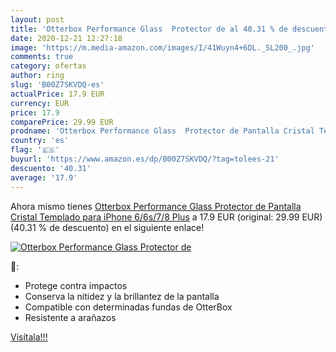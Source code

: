 ```yaml
---
layout: post
title: 'Otterbox Performance Glass  Protector de al 40.31 % de descuento'
date: 2020-12-21 12:27:18
image: 'https://m.media-amazon.com/images/I/41Wuyn4+6DL._SL200_.jpg'
comments: true
category: ofertas
author: ring
slug: 'B00Z7SKVDQ-es'
actualPrice: 17.9 EUR
currency: EUR
price: 17.9
comparePrice: 29.99 EUR
prodname: 'Otterbox Performance Glass  Protector de Pantalla Cristal Templado para iPhone 6/6s/7/8 Plus'
country: 'es'
flag: '🇪🇸'
buyurl: 'https://www.amazon.es/dp/B00Z7SKVDQ/?tag=tolees-21'
descuento: '40.31'
average: '17.9'
---
```


Ahora mismo tienes [Otterbox Performance Glass  Protector de Pantalla Cristal Templado para iPhone 6/6s/7/8 Plus](https://www.amazon.es/dp/B00Z7SKVDQ/?tag=tolees-21) a 17.9 EUR (original: 29.99 EUR) (40.31 %  de descuento) en el siguiente enlace!

[![Otterbox Performance Glass  Protector de](https://m.media-amazon.com/images/I/41Wuyn4+6DL._SL200_.jpg)](https://www.amazon.es/dp/B00Z7SKVDQ/?tag=tolees-21)

🔎:

- Protege contra impactos
- Conserva la nitidez y la brillantez de la pantalla
- Compatible con determinadas fundas de OtterBox
- Resistente a arañazos

[Visítala!!!](https://www.amazon.es/dp/B00Z7SKVDQ/?tag=tolees-21)
